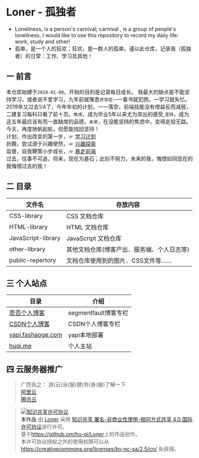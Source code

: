 Loner - 孤独者
===
* Loneliness, is a person's carnival; carnival , is a group of people's loneliness. I would like to use this repository to record my daily life: work, study and other!
* 孤单，是一个人的狂欢；狂欢，是一群人的孤单。谨以此仓库，记录我（孤独者）的日常：工作、学习及其他！


## 一 前言
本仓库始建于`2018-01-08`，开始的目的是记录每日成长。
我最大的缺点是不能坚持学习，或者说不爱学习，九年前就罹患`厌学症`--一看书就犯困，一学习就失忆。
2019年又过去1/4了，今年年初的计划，一一落空，前端技能没有增益反而减弱，二建复习每科只看了前十页。`焦虑`，成为毕业5年以来尤为突出的感受,`坚持`，成为这五年最应该有而一直缺席的品德，`未来`，在没能坚持的焦虑中，变得走投无路。今天，再度扬帆起航，但愿能找回坚持！  
计划，作出改变的第一步，☞ [学习计划](https://github.com/hu-qi/Loner/blob/master/other-library/change-for-myself/logs/README.md#%E4%BA%8C-%E5%AD%A6%E4%B9%A0%E8%AE%A1%E5%88%92)    
折腾，尝试源于兴趣使然，☞ [兴趣探索](https://github.com/hu-qi/Loner/blob/master/other-library/change-for-myself/logs/README.md#三-兴趣探索)    
监督，自我鞭策小步成长，☞ [暴走前端](https://github.com/hu-qi/Loner/tree/master/other-library/change-for-myself)    
过去，往事不可追，将来，现在为基石；此刻不努力，未来的我，悔恨如同现在的我悔恨过去的我！

## 二 目录
| 文件名             | 存放内容                           |
| ------------------ | --------------------------------- |
| CSS-library        | CSS 文档仓库                       |
| HTML-library       | HTML 文档仓库                      |
| JavaScript-library | JavaScript 文档仓库                |
| other-library      | 其他文档仓库(博客产出、服务端、个人日志等)   |
| public-repertory   | 文档仓库使用到的图片、CSS文件等……    |

## 三 个人站点
| 目录                                                   | 介绍                                       |
| ------------------------------------------------------ | ------------------------------------------ |
| [思否个人博客](https://segmentfault.com/blog/huqi)      | segmentfault博客专栏                         |
| [CSDN个人博客](https://www.cnblogs.com/hu-qi/)          | CSDN个人博客专栏        |
| [yapi.fashaoge.com](https://yapi.fashaoge.com)         | yapi本地部署                |
| [huqi.me](https://huqi.me)                             | 个人主站                      |

## 四 云服务器推广
> 广而告之：
> 游(云)泳(服)健(务)身(器)了解一下   
> [阿里云](https://promotion.aliyun.com/ntms/yunparter/invite.html?userCode=gpxmc5j3)   
> [腾讯云](https://cloud.tencent.com/redirect.php?redirect=1025&cps_key=f85209197b74eee56e03d8aa6c0db43d&from=console)   


> <a rel="license" href="http://creativecommons.org/licenses/by-nc-sa/4.0/"><img alt="知识共享许可协议" style="border-width:0" src="https://i.creativecommons.org/l/by-nc-sa/4.0/88x31.png" /></a><br /><a xmlns:dct="http://purl.org/dc/terms/" property="dct:title">本作品</a> 由 <a xmlns:cc="http://creativecommons.org/ns#" href="https://github.com/hu-qi/Loner" property="cc:attributionName" rel="cc:attributionURL">Loner</a> 采用 <a rel="license" href="http://creativecommons.org/licenses/by-nc-sa/4.0/">知识共享 署名-非商业性使用-相同方式共享 4.0 国际 许可协议</a>进行许可。<br />基于<a xmlns:dct="http://purl.org/dc/terms/" href="https://github.com/hu-qi/Loner" rel="dct:source">https://github.om/hu-qi/Loner</a>上的作品创作。<br />本许可协议授权之外的使用权限可以从 <a xmlns:cc="http://creativecommons.org/ns#" href="https://creativecommons.org/licenses/by-nc-sa/2.5/cn/" rel="cc:morePermissions">https://creativecommons.org/licenses/by-nc-sa/2.5/cn/</a> 处获得。
